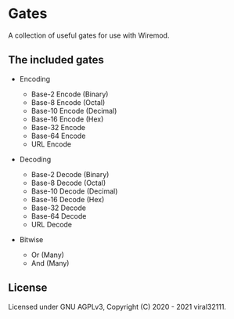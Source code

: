 # Gates

A collection of useful gates for use with Wiremod.

## The included gates

* Encoding
	* Base-2 Encode (Binary)
	* Base-8 Encode (Octal)
	* Base-10 Encode (Decimal)
	* Base-16 Encode (Hex)
	* Base-32 Encode
	* Base-64 Encode
	* URL Encode

* Decoding
	* Base-2 Decode (Binary)
	* Base-8 Decode (Octal)
	* Base-10 Decode (Decimal)
	* Base-16 Decode (Hex)
	* Base-32 Decode
	* Base-64 Decode
	* URL Decode

* Bitwise
	* Or (Many)
	* And (Many)

## License

Licensed under GNU AGPLv3, Copyright (C) 2020 - 2021 viral32111.